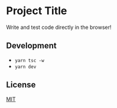 # Project Title

Write and test code directly in the browser!

## Development

- `yarn tsc -w`
- `yarn dev`

## License

[MIT](./LICENSE)
